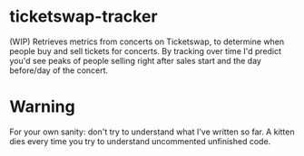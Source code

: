 # ticketswap-tracker
(WIP) Retrieves metrics from concerts on Ticketswap, to determine when people buy and sell tickets for concerts. By tracking over time I'd predict you'd see peaks of people selling right after sales start and the day before/day of the concert.

# Warning
For your own sanity: don't try to understand what I've written so far. A kitten dies every time you try to understand uncommented unfinished code.
